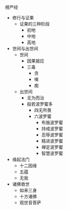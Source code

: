 
楞严经
- 修行与证果
  - 证果的三种阶段
    - 初地
    - 中地
    - 高地
- 世间与出世间
  - 世间
    - 因果报应
    - 三毒
      - 贪
      - 嗔
      - 痴
  - 出世间
    - 无为而治
    - 般若波罗蜜多
      - 四无所畏
      - 六波罗蜜
        - 布施波罗蜜
        - 持戒波罗蜜
        - 忍辱波罗蜜
        - 精进波罗蜜
        - 禅定波罗蜜
        - 智慧波罗蜜
- 缘起法门
  - 十二因缘
  - 五蕴
  - 无我
- 诸佛救世
  - 如来三身
  - 十方诸佛
  - 观世音菩萨

